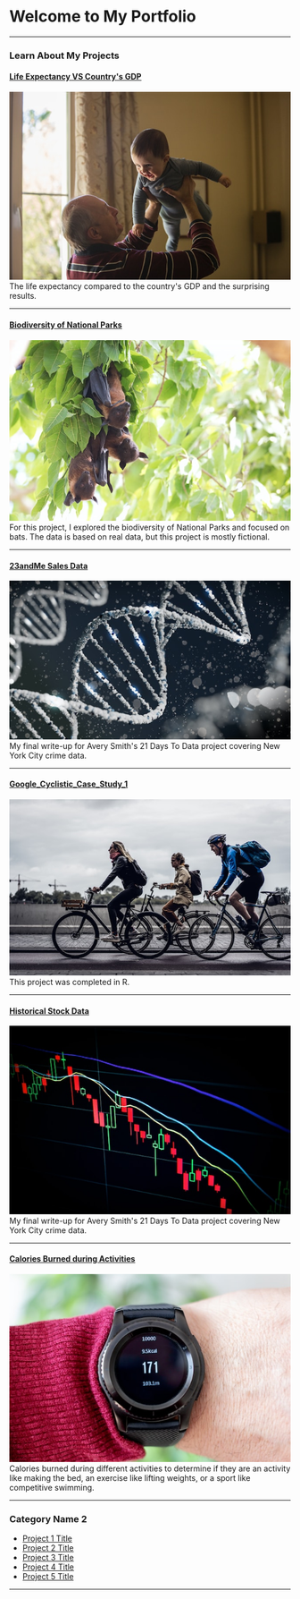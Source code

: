 # Welcome to My Portfolio

---

### Learn About My Projects

#### [Life Expectancy VS Country's GDP](https://github.com/JMas1913/Life_expectancy_and_gdp)
<img src="images/johnny-cohen-OxOxqLAWvE0-unsplash (1).jpg"/>
The life expectancy compared to the country's GDP and the surprising results.

---
#### [Biodiversity of National Parks](/biodiversity_national_parks)
<img src="images/hans-veth-Er7IsQ7cw-o-unsplash.jpg"/>
For this project, I explored the biodiversity of National Parks and focused on bats.
The data is based on real data, but this project is mostly fictional.

---
#### [23andMe Sales Data](https://github.com/JMas1913/Data_Project_23andMe/tree/main)
<img src="images/sangharsh-lohakare-Iy7QyzOs1bo-unsplash.jpg"/>
My final write-up for Avery Smith's 21 Days To Data project covering New York City crime data. 


---
#### [Google_Cyclistic_Case_Study_1](https://github.com/JMas1913/Google_Cyclistic_Case_Study_1)
<img src="images/dovile-ramoskaite-x8rDSFN2DpY-unsplash.jpg"/>
This project was completed in R.

---
#### [Historical Stock Data](https://github.com/JMas1913/historical_stock_data)
<img src="images/maxim-hopman-fiXLQXAhCfk-unsplash.jpg"/>
My final write-up for Avery Smith's 21 Days To Data project covering New York City crime data. 


---
#### [Calories Burned during Activities](https://github.com/JMas1913/Calories_burned)
<img src="images/artur-luczka-N1zRvlXf-IM-unsplash (1).jpg"/>
Calories burned during different activities to determine if they are an activity like making the bed, an exercise like lifting weights, or a sport like competitive swimming.


---

### Category Name 2

- [Project 1 Title](http://example.com/)
- [Project 2 Title](http://example.com/)
- [Project 3 Title](http://example.com/)
- [Project 4 Title](http://example.com/)
- [Project 5 Title](http://example.com/)

---






